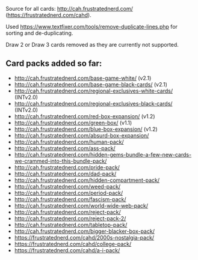 Source for all cards: http://cah.frustratednerd.com/ (https://frustratednerd.com/cahd).

Used https://www.textfixer.com/tools/remove-duplicate-lines.php for sorting and de-duplicating.

Draw 2 or Draw 3 cards removed as they are currently not supported.

## Card packs added so far:

- http://cah.frustratednerd.com/base-game-white/ (v2.1)
- http://cah.frustratednerd.com/base-game-black-cards/ (v2.1)
- http://cah.frustratednerd.com/regional-exclusives-white-cards/ (INTv2.0)
- http://cah.frustratednerd.com/regional-exclusives-black-cards/ (INTv2.0)
- http://cah.frustratednerd.com/red-box-expansion/ (v1.2)
- http://cah.frustratednerd.com/green-box/ (v1.1)
- http://cah.frustratednerd.com/blue-box-expansion/ (v1.2)
- http://cah.frustratednerd.com/absurd-box-expansion/
- http://cah.frustratednerd.com/human-pack/
- http://cah.frustratednerd.com/ass-pack/
- http://cah.frustratednerd.com/hidden-gems-bundle-a-few-new-cards-we-crammed-into-this-bundle-pack/
- http://cah.frustratednerd.com/pride-pack/
- http://cah.frustratednerd.com/dad-pack/
- http://cah.frustratednerd.com/hidden-compartment-pack/
- http://cah.frustratednerd.com/weed-pack/
- http://cah.frustratednerd.com/period-pack/
- http://cah.frustratednerd.com/fascism-pack/
- http://cah.frustratednerd.com/world-wide-web-pack/
- http://cah.frustratednerd.com/reject-pack/
- http://cah.frustratednerd.com/reject-pack-2/
- http://cah.frustratednerd.com/tabletop-pack/
- http://cah.frustratednerd.com/bigger-blacker-box-pack/
- https://frustratednerd.com/cahd/2000s-nostalgia-pack/
- https://frustratednerd.com/cahd/college-pack/
- https://frustratednerd.com/cahd/a-i-pack/
